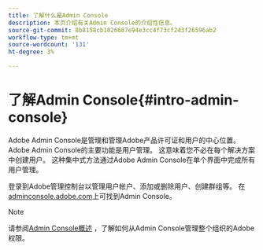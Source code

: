 ```yaml
---
title: 了解什么是Admin Console
description: 本页介绍有关Admin Console的介绍性信息。
source-git-commit: 8b8158cb1026687e94e3cc4f73cf243f26596ab2
workflow-type: tm+mt
source-wordcount: '131'
ht-degree: 3%

---
```



# 了解Admin Console{#intro-admin-console}

Adobe Admin Console是管理和管理Adobe产品许可证和用户的中心位置。 Adobe Admin Console的主要功能是用户管理。 这意味着您不必在每个解决方案中创建用户。 这种集中式方法通过Adobe Admin Console在单个界面中完成所有用户管理。

登录到Adobe管理控制台以管理用户帐户、添加或删除用户、创建群组等。 在[adminconsole.adobe.com](https://adminconsole.adobe.com)上可找到Admin Console。

>[!NOTE]
>请参阅[Admin Console概述](https://helpx.adobe.com/cn/enterprise/using/admin-console.html) ，了解如何从Admin Console管理整个组织的Adobe权限。